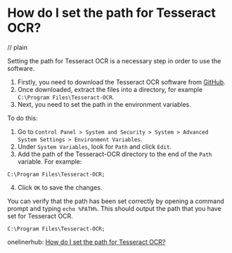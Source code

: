 # How do I set the path for Tesseract OCR?
// plain

Setting the path for Tesseract OCR is a necessary step in order to use the software.

1. Firstly, you need to download the Tesseract OCR software from [GitHub](https://github.com/tesseract-ocr/tesseract/wiki).
2. Once downloaded, extract the files into a directory, for example `C:\Program Files\Tesseract-OCR`.
3. Next, you need to set the path in the environment variables.

To do this:

1. Go to `Control Panel > System and Security > System > Advanced System Settings > Environment Variables`.
2. Under `System Variables`, look for `Path` and click `Edit`.
3. Add the path of the Tesseract-OCR directory to the end of the `Path` variable. For example:

```
C:\Program Files\Tesseract-OCR;
```

4. Click `OK` to save the changes.

You can verify that the path has been set correctly by opening a command prompt and typing `echo %PATH%`. This should output the path that you have set for Tesseract OCR.

```
C:\Program Files\Tesseract-OCR;
```

onelinerhub: [How do I set the path for Tesseract OCR?](https://onelinerhub.com/tesseract-ocr/how-do-i-set-the-path-for-tesseract-ocr)